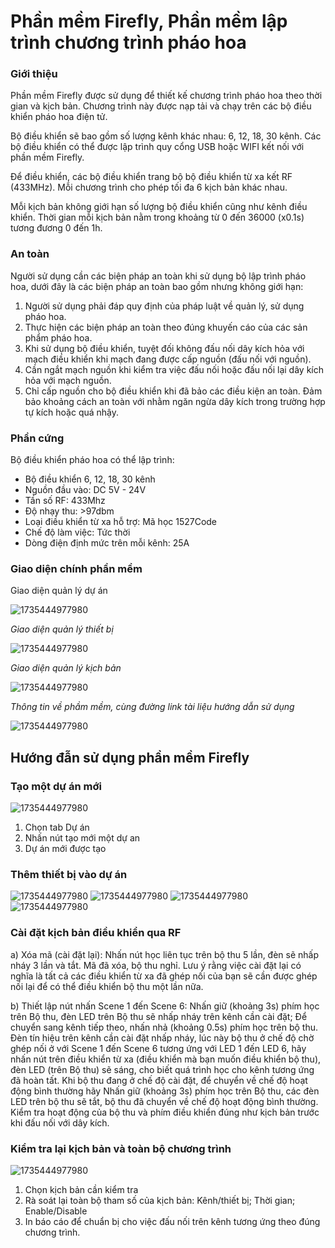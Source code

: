 # Phần mềm Firefly, Phần mềm lập trình chương trình pháo hoa

### Giới thiệu

Phần mềm Firefly được sử dụng để thiết kế chương trình pháo hoa theo thời gian và kịch bản. Chương trình này được nạp tải và chạy trên các bộ điều khiển pháo hoa điện tử.

Bộ điều khiển sẽ bao gồm số lượng kênh khác nhau: 6, 12, 18, 30 kênh. Các bộ điều khiển có thể được lập trình quy cổng USB hoặc WIFI kết nối với phần mềm Firefly.

Để điều khiển, các bộ điều khiển trang bộ bộ điều khiển từ xa kết RF (433MHz). Mỗi chương trình cho phép tối đa 6 kịch bản khác nhau.

Mỗi kịch bản không giới hạn số lượng bộ điều khiển cũng như kênh điều khiển. Thời gian mỗi kịch bản nằm trong khoảng từ 0 đến 36000 (x0.1s) tương đương 0 đến 1h.

### An toàn
Người sử dụng cần các biện pháp an toàn khi sử dụng bộ lập trình pháo hoa, dưới đây là các biện pháp an toàn bao gồm nhưng không giới hạn:
1) Người sử dụng phải đáp quy định của pháp luật về quản lý, sử dụng pháo hoa.
2)	Thực hiện các biện pháp an toàn theo đúng khuyến cáo của các sản phẩm pháo hoa.
3)	Khi sử dụng bộ điều khiển, tuyệt đối không đấu nối dây kích hỏa với mạch điều khiển khi mạch đang được cấp nguồn (đấu nối với nguồn).
4)	Cần ngắt mạch nguồn khi kiểm tra việc đấu nối hoặc đấu nối lại dây kích hỏa với mạch nguồn.
5)	Chỉ cấp nguồn cho bộ điều khiển khi đã bảo các điều kiện an toàn. Đảm bảo khoảng cách an toàn với nhằm ngăn ngừa dây kích trong trường hợp tự kích hoặc quá nhậy.

### Phần cứng

Bộ điều khiển pháo hoa có thể lập trình:

   - Bộ điều khiển 6, 12, 18, 30 kênh
   - Nguồn đầu vào: DC 5V - 24V
   - Tần số RF: 433Mhz
   - Độ nhạy thu: >97dbm
   - Loại điều khiển từ xa hỗ trợ: Mã học 1527Code
   - Chế độ làm việc: Tức thời
   - Dòng điện định mức trên mỗi kênh: 25A

### Giao diện chính phần mềm

Giao diện quản lý dự án

![1735444977980](image/Untitled-1.jpg)

*Giao diện quản lý thiết bị*

![1735444977980](image/Untitled-2.jpg)

*Giao diện quản lý kịch bản*

![1735444977980](image/Untitled-3.jpg)

*Thông tin về phầm mềm, cùng đường link tài liệu hướng dẫn sử dụng*

![1735444977980](image/Untitled-4.jpg)

## Hướng đẫn sử dụng phần mềm Firefly

### Tạo một dự án mới

![1735444977980](image/Untitled-5.jpg)

1) Chọn  tab Dự án
2) Nhấn nút tạo mới một dự an
3) Dự án mới được tạo

### Thêm thiết bị vào dự án

![1735444977980](image/Untitled-6.jpg)
![1735444977980](image/Untitled-7.jpg)
![1735444977980](image/Untitled-8.jpg)
![1735444977980](image/Untitled-9.jpg)

### Cài đặt kịch bản điều khiển qua RF

a)	Xóa mã (cài đặt lại):
Nhấn nút học liên tục trên bộ thu 5 lần, đèn sẽ nhấp nháy 3 lần và tắt. Mã đã xóa, bộ thu nghỉ.
Lưu ý rằng việc cài đặt lại có nghĩa là tất cả các điều khiển từ xa đã ghép nối của bạn sẽ cần được ghép nối lại để có thể điều khiển bộ thu một lần nữa.

b)	Thiết lập nút nhấn Scene 1 đến Scene 6:
Nhấn giữ (khoảng 3s) phím học trên Bộ thu, đèn LED trên Bộ thu sẽ nhấp nháy trên kênh cần cài đặt; Để chuyển sang kênh tiếp theo, nhấn nhả (khoảng 0.5s) phím học trên bộ thu.
Đèn tín hiệu trên kênh cần cài đặt nhấp nháy, lúc này bộ thu ở chế độ chờ ghép nối ở với Scene 1 đến Scene 6 tương ứng với LED 1 đến LED 6, hãy nhấn nút trên điều khiển từ xa (điều khiển mà bạn muốn điều khiển bộ thu), đèn LED (trên Bộ thu) sẽ sáng, cho biết quá trình học cho kênh tương ứng đã hoàn tất.
Khi bộ thu đang ở chế độ cài đặt, để chuyển về chế độ hoạt động bình thường hãy Nhấn giữ (khoảng 3s) phím học trên Bộ thu, các đèn LED trên bộ thu sẽ tắt, bộ thu đã chuyển về chế độ hoạt động bình thường.
Kiểm tra hoạt động của bộ thu và phím điều khiển đúng như kịch bản trước khi đấu nối với dây kích.

### Kiểm tra lại kịch bản và toàn bộ chương trình

![1735444977980](image/Untitled-10.jpg)

1) Chọn kịch bản cần kiểm tra
2) Rà soát lại toàn bộ tham số của kịch bản: Kênh/thiết bị; Thời gian; Enable/Disable
3) In báo cáo để chuẩn bị cho việc đấu nối trên kênh tương ứng theo đúng chương trình.
